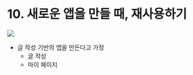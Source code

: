 # 10. 새로운 앱을 만들 때, 재사용하기

![](https://img.shields.io/badge/Flutter_3.16.9-Dart_3.2.6-blue)

- 글 작성 기반의 앱을 만든다고 가정
  - 글 작성
  - 마이 페이지
